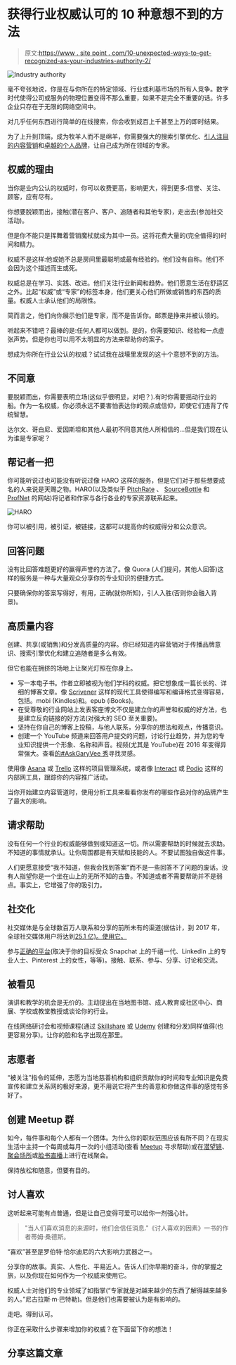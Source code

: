 # 获得行业权威认可的 10 种意想不到的方法

> 原文:[https://www . site point . com/10-unexpected-ways-to-get-recognized-as-your-industries-authority-2/](https://www.sitepoint.com/10-unexpected-ways-to-get-recognized-as-your-industrys-authority-2/)

![Industry authority](../Images/7e011d46ea42050e0d172853d2afbd55.png)

毫不夸张地说，你是在与你所在的特定领域、行业或利基市场的所有人竞争。数字时代使得公司或服务的物理位置变得不那么重要，如果不是完全不重要的话。许多企业只存在于无限的网络空间中。

对几乎任何东西进行简单的在线搜索，你会收到成百上千甚至上万的即时结果。

为了上升到顶端，成为牧羊人而不是绵羊，你需要强大的搜索引擎优化、[引人注目的内容营销](https://louder.online/content-syndication-10-tools-to-drive-content-success/)和[卓越的个人品牌](http://partner.asmallorange.com/personal-branding/)，让自己成为所在领域的专家。

## 权威的理由

当你是业内公认的权威时，你可以收费更高，影响更大，得到更多:信誉、关注、顾客，应有尽有。

你想要脱颖而出，接触(潜在客户、客户、追随者和其他专家)，走出去(参加社交活动)。

但是你不能只是挥舞着营销魔杖就成为其中一员。这将花费大量的(完全值得的)时间和精力。

权威不是这样:他或她不总是房间里最聪明或最有经验的。他们没有自称。他们不会因为这个描述而生或死。

权威总是在学习、实践、改进。他们关注行业新闻和趋势。他们愿意生活在舒适区之外。比起“权威”或“专家”的标签本身，他们更关心他们所做或销售的东西的质量。权威人士承认他们的局限性。

简而言之，他们向你展示他们是专家，而不是告诉你。邮票是挣来并被认领的。

听起来不错吧？最棒的是:任何人都可以做到。是的，你需要知识、经验和一点虚张声势。但是你也可以用不太明显的方法来帮助你的案子。

想成为你所在行业公认的权威？试试我在战壕里发现的这十个意想不到的方法。

## 不同意

要脱颖而出，你需要表明立场(这似乎很明显，对吧？).有时你需要摇动行业的船。作为一名权威，你必须永远不要害怕表达你的观点或信仰，即使它们违背了传统智慧。

达尔文、哥白尼、爱因斯坦和其他人最初不同意其他人所相信的…但是我们现在认为谁是专家呢？

## 帮记者一把

你可能听说过也可能没有听说过像 HARO 这样的服务，但是它们对于那些想要成名的人来说是天赐之物。HARO(以及类似于 [PitchRate](http://pitchrate.com/) 、 [SourceBottle](http://www.sourcebottle.com/) 和 [ProfNet](http://www.sourcebottle.com/) 的网站)将记者和作家与各行各业的专家资源联系起来。

![HARO](../Images/8d321ced2324a38b510f98ae05813dba.png)

你可以被引用，被引证，被链接，这都可以提高你的权威得分和公众意识。

## 回答问题

没有比回答难题更好的赢得声誉的方法了。像 Quora (人们提问，其他人回答)这样的服务是一种与大量观众分享你的专业知识的便捷方式。

只要确保你的答案写得好，有用，正确(就你所知)，引人入胜(否则你会融入背景)。

## 高质量内容

创建、共享(或销售)和分发高质量的内容。你已经知道内容营销对于传播品牌意识、搜索引擎优化和建立追随者是多么有效。

但它也能在拥挤的场地上让聚光灯照在你身上。

*   写一本电子书。作者立即被视为他们学科的权威。把它想象成一篇长长的、详细的博客文章。像 [Scrivener](https://www.literatureandlatte.com/scrivener.php) 这样的现代工具使得编写和编译格式变得容易，包括。mobi (Kindles)和。epub (iBooks)。
*   在受尊敬的行业网站上发表客座博文不仅是建立你的声誉和权威的好方法，也是建立反向链接的好方法(对强大的 SEO 至关重要)。
*   坚持在你自己的博客上投稿，与他人联系，分享你的想法和观点，传播意识。
*   创建一个 YouTube 频道来回答用户提交的问题，讨论行业趋势，并为您的专业知识提供一个形象、名称和声音。视频(尤其是 YouTube)在 2016 年变得异常强大。查看[的#AskGaryVee 秀](https://www.youtube.com/playlist?list=PLfA33-E9P7FC0AoARnMLvgFgESJe4_Ngs)寻找灵感。

使用像 [Asana](https://asana.com/) 或 [Trello](https://trello.com/) 这样的项目管理系统，或者像 [Interact](https://www.interact-intranet.com/product/features/interact-intranet-cms/) 或 [Podio](https://podio.com/) 这样的内部网工具，跟踪你的内容推广活动。

当你开始建立内容管道时，使用分析工具来看看你发布的哪些作品对你的品牌产生了最大的影响。

## 请求帮助

没有任何一个行业的权威能够做到或知道这一切。所以需要帮助的时候就去求助。不知道的事情就承认。让你周围都是有天赋和技能的人。不要试图独自做这件事。

人们更愿意接受“我不知道，但我会找到答案”而不是一些回答不了问题的废话。没有人指望你是一个坐在山上的无所不知的古鲁。不知道或者不需要帮助并不是弱点。事实上，它增强了你的吸引力。

## 社交化

社交媒体是与全球数百万人联系和分享的前所未有的渠道(据估计，到 2017 年，全球社交媒体用户将达到[25.1 亿)。使用它。](https://www.statista.com/statistics/278414/number-of-worldwide-social-network-users/)

参与[正确的平台](https://blog.hootsuite.com/top-social-media-sites-matter-to-marketers/)(取决于你的目标受众 Snapchat 上的千禧一代、LinkedIn 上的专业人士、Pinterest 上的女性，等等)。接触、联系、参与、分享、讨论和交流。

## 被看见

演讲和教学的机会是无价的。主动提出在当地图书馆、成人教育或社区中心、商展、学校或教堂教授或谈论你的行业。

在线网络研讨会和视频课程(通过 [Skillshare](https://www.skillshare.com/classes) 或 [Udemy](https://teach.udemy.com/) 创建和分发)同样值得(也更容易分享)。让你的脸和名字出现在那里。

## 志愿者

“被关注”指令的延伸，志愿为当地慈善机构和组织贡献你的时间和专业知识是免费宣传和建立关系网的极好来源，更不用说它将产生的善意和你做这件事的感觉有多好了。

## 创建 Meetup 群

如今，每件事和每个人都有一个团体。为什么你的职权范围应该有所不同？在现实生活中主持一个每周或每月一次的小组活动(查看 [Meetup](https://www.meetup.com/) 寻求帮助)或在[潜望镜](https://www.periscope.tv/)、[聚会场所](https://hangouts.google.com/)或[脸书直播](https://live.fb.com/)上进行在线聚会。

保持放松和随意，但要有目的。

## 讨人喜欢

这听起来可能有点普通，但是让自己变得可爱可以给你一剂强心针。

> "当人们喜欢消息的来源时，他们会信任消息."《讨人喜欢的因素》一书的作者蒂姆·桑德斯。

“喜欢”甚至是罗伯特·恰尔迪尼的六大影响力武器之一。

分享你的故事。真实、人性化、平易近人。告诉人们你早期的奋斗，你的掌握之旅，以及你现在如何作为一个权威来使用它。

权威人士对他们的专业领域了如指掌(“专家就是对越来越少的东西了解得越来越多的人。”尼古拉斯·m·巴特勒)。但是他们也需要被认为是有影响的。

走吧。得到认可。

你正在采取什么步骤来增加你的权威？在下面留下你的想法！

## 分享这篇文章